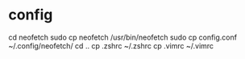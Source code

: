 # config
cd neofetch
sudo cp neofetch /usr/bin/neofetch
sudo cp config.conf ~/.config/neofetch/
cd ..
cp .zshrc ~/.zshrc
cp .vimrc ~/.vimrc
